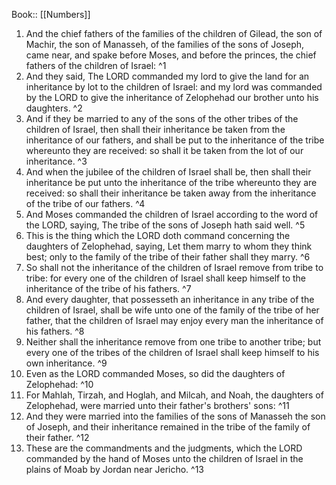  Book:: [[Numbers]]
 1. And the chief fathers of the families of the children of Gilead, the son of Machir, the son of Manasseh, of the families of the sons of Joseph, came near, and spake before Moses, and before the princes, the chief fathers of the children of Israel: ^1
 2. And they said, The LORD commanded my lord to give the land for an inheritance by lot to the children of Israel: and my lord was commanded by the LORD to give the inheritance of Zelophehad our brother unto his daughters. ^2
 3. And if they be married to any of the sons of the other tribes of the children of Israel, then shall their inheritance be taken from the inheritance of our fathers, and shall be put to the inheritance of the tribe whereunto they are received: so shall it be taken from the lot of our inheritance. ^3
 4. And when the jubilee of the children of Israel shall be, then shall their inheritance be put unto the inheritance of the tribe whereunto they are received: so shall their inheritance be taken away from the inheritance of the tribe of our fathers. ^4
 5. And Moses commanded the children of Israel according to the word of the LORD, saying, The tribe of the sons of Joseph hath said well. ^5
 6. This is the thing which the LORD doth command concerning the daughters of Zelophehad, saying, Let them marry to whom they think best; only to the family of the tribe of their father shall they marry. ^6
 7. So shall not the inheritance of the children of Israel remove from tribe to tribe: for every one of the children of Israel shall keep himself to the inheritance of the tribe of his fathers. ^7
 8. And every daughter, that possesseth an inheritance in any tribe of the children of Israel, shall be wife unto one of the family of the tribe of her father, that the children of Israel may enjoy every man the inheritance of his fathers. ^8
 9. Neither shall the inheritance remove from one tribe to another tribe; but every one of the tribes of the children of Israel shall keep himself to his own inheritance. ^9
 10. Even as the LORD commanded Moses, so did the daughters of Zelophehad: ^10
 11. For Mahlah, Tirzah, and Hoglah, and Milcah, and Noah, the daughters of Zelophehad, were married unto their father's brothers' sons: ^11
 12. And they were married into the families of the sons of Manasseh the son of Joseph, and their inheritance remained in the tribe of the family of their father. ^12
 13. These are the commandments and the judgments, which the LORD commanded by the hand of Moses unto the children of Israel in the plains of Moab by Jordan near Jericho. ^13
